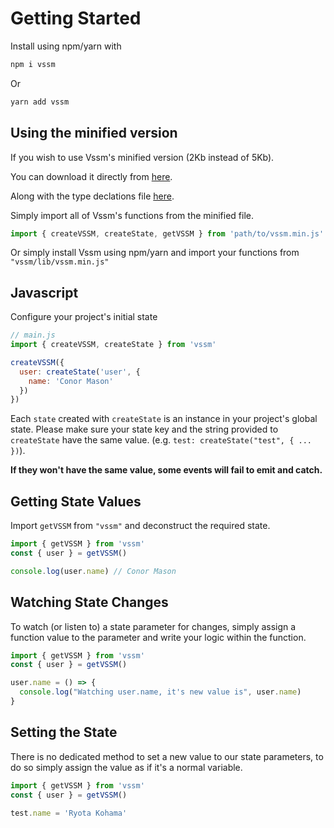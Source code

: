 # Getting Started

Install using npm/yarn with

```bash
npm i vssm
```

Or

```bash
yarn add vssm
```

## Using the minified version

If you wish to use Vssm's minified version (2Kb instead of 5Kb).

You can download it directly from [here](https://github.com/tk-ni/vssm/blob/master/lib/vssm.min.js).

Along with the type declations file [here](https://github.com/tk-ni/vssm/blob/master/lib/vssm.min.d.ts).

Simply import all of Vssm's functions from the minified file.

```javascript
import { createVSSM, createState, getVSSM } from 'path/to/vssm.min.js'
```

Or simply install Vssm using npm/yarn and import your functions from `"vssm/lib/vssm.min.js"`

## Javascript

Configure your project's initial state

```javascript
// main.js
import { createVSSM, createState } from 'vssm'

createVSSM({
  user: createState('user', {
    name: 'Conor Mason'
  })
})
```

Each `state` created with `createState` is an instance in your project's global state. Please make sure your state key and the string provided to `createState` have the same value. (e.g. `test: createState("test", { ... })`).

**If they won't have the same value, some events will fail to emit and catch.**

## Getting State Values

Import `getVSSM` from `"vssm"` and deconstruct the required state.

```javascript
import { getVSSM } from 'vssm'
const { user } = getVSSM()

console.log(user.name) // Conor Mason
```

## Watching State Changes

To watch (or listen to) a state parameter for changes, simply assign a function value to the parameter and write your logic within the function.

```javascript
import { getVSSM } from 'vssm'
const { user } = getVSSM()

user.name = () => {
  console.log("Watching user.name, it's new value is", user.name)
}
```

## Setting the State

There is no dedicated method to set a new value to our state parameters, to do so simply assign the value as if it's a normal variable.

```javascript
import { getVSSM } from 'vssm'
const { user } = getVSSM()

test.name = 'Ryota Kohama'
```
